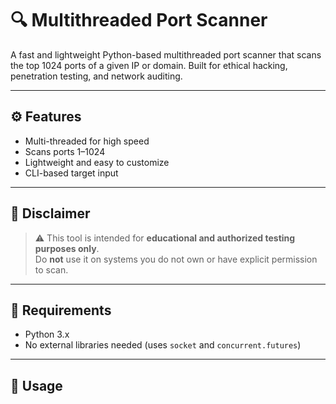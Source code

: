 # 🔍 Multithreaded Port Scanner

A fast and lightweight Python-based multithreaded port scanner that scans the top 1024 ports of a given IP or domain. Built for ethical hacking, penetration testing, and network auditing.

---

## ⚙️ Features

- Multi-threaded for high speed
- Scans ports 1–1024
- Lightweight and easy to customize
- CLI-based target input

---

## 🧪 Disclaimer

> ⚠️ This tool is intended for **educational and authorized testing purposes only**.  
> Do **not** use it on systems you do not own or have explicit permission to scan.

---

## 📌 Requirements

- Python 3.x  
- No external libraries needed (uses `socket` and `concurrent.futures`)

---

## 🚀 Usage
